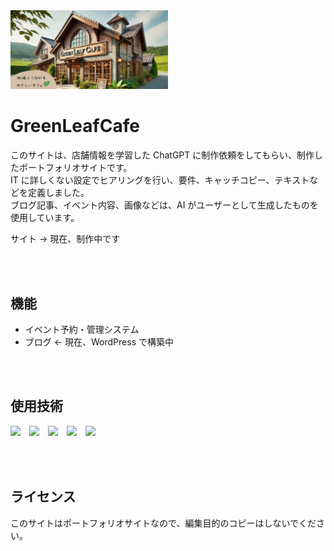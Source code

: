 <img src="https://raw.githubusercontent.com/stwch/stwch/refs/heads/main/green-leaf-cafe-top.webp" alt="GreenLeafCafe" style="width:50%;max-width:300px;" />

# GreenLeafCafe
このサイトは、店舗情報を学習した ChatGPT に制作依頼をしてもらい、制作したポートフォリオサイトです。<br />
IT に詳しくない設定でヒアリングを行い、要件、キャッチコピー、テキストなどを定義しました。<br />
ブログ記事、イベント内容、画像などは、AI がユーザーとして生成したものを使用しています。

サイト → 現在、制作中です

<br />
<br />

## 機能
- イベント予約・管理システム
- ブログ ← 現在、WordPress で構築中

<br />
<br />

## 使用技術
<img src="https://img.shields.io/badge/-Next.js-333.svg?logo=nextdotjs&style=flat">　<img src="https://img.shields.io/badge/-WordPress-333.svg?logo=wordpress&style=flat">　<img src="https://img.shields.io/badge/-HTML-333.svg?logo=html5&style=flat">　<img src="https://img.shields.io/badge/-CSS-333.svg?logo=css&style=flat">　<img src="https://img.shields.io/badge/-TypeScript-333.svg?logo=typescript&style=flat">

<br />
<br />

## ライセンス
このサイトはポートフォリオサイトなので、編集目的のコピーはしないでください。
